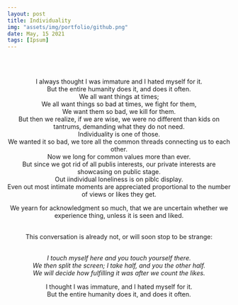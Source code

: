 ```yaml
---
layout: post
title: Individuality
img: "assets/img/portfolio/github.png"
date: May, 15 2021
tags: [Ipsum]
---
```


<br><br>
<div align="center">



I always thought I was immature and I hated myself for it.<br>
But the entire humanity does it, and does it often.<br>
We all want things at times;<br>
We all want things so bad at times, we fight for them,<br>
We want them so bad, we kill for them. <br>
But then we realize, if we are wise, we were no different than kids on tantrums, demanding what they do not need.<br>
Individuality is one of those.<br>
We wanted it so bad, we tore all the common threads connecting us to each other.<br>
Now we long for common values more than ever.<br>
But since we got rid of all publis interests, our private interests are showcasing on public stage.<br>
Out iindividual loneliness is on piblc display.<br>
Even out most intimate moments are appreciated proportional to the number of views or likes they get.<br> 

We yearn for acknowledgment so much, that we are uncertain whether we experience thing, unless it is seen and liked.<br><br>

This conversation is already not, or will soon stop to be strange:<br><br>
  
<em>I touch myself here and you touch yourself there.<br>
We then split the screen; I take half, and you the other half.<br>
  We will decide how fulfilling it was after we count the likes. </em><br>
  
I thought I was immature, and I hated myself for it.<br>
But the entire humanity does it, and does it often.<br>

</div>
<br><br>
<br><br>
<br><br>
<br><br>
<br><br>
<br><br>
